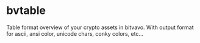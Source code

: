 # bvtable
Table format overview of your crypto assets in bitvavo. With output format for ascii, ansi color, unicode chars, conky colors, etc...
